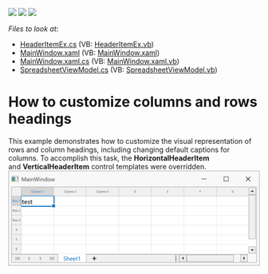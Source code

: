 <!-- default badges list -->
![](https://img.shields.io/endpoint?url=https://codecentral.devexpress.com/api/v1/VersionRange/128612731/19.2.2%2B)
[![](https://img.shields.io/badge/Open_in_DevExpress_Support_Center-FF7200?style=flat-square&logo=DevExpress&logoColor=white)](https://supportcenter.devexpress.com/ticket/details/T466836)
[![](https://img.shields.io/badge/📖_How_to_use_DevExpress_Examples-e9f6fc?style=flat-square)](https://docs.devexpress.com/GeneralInformation/403183)
<!-- default badges end -->
<!-- default file list -->
*Files to look at*:

* [HeaderItemEx.cs](./CS/WpfApplication2/HeaderItemEx.cs) (VB: [HeaderItemEx.vb](./VB/WpfApplication2/HeaderItemEx.vb))
* [MainWindow.xaml](./CS/WpfApplication2/MainWindow.xaml) (VB: [MainWindow.xaml](./VB/WpfApplication2/MainWindow.xaml))
* [MainWindow.xaml.cs](./CS/WpfApplication2/MainWindow.xaml.cs) (VB: [MainWindow.xaml.vb](./VB/WpfApplication2/MainWindow.xaml.vb))
* [SpreadsheetViewModel.cs](./CS/WpfApplication2/SpreadsheetViewModel.cs) (VB: [SpreadsheetViewModel.vb](./VB/WpfApplication2/SpreadsheetViewModel.vb))
<!-- default file list end -->
#  How to customize columns and rows headings


<p>This example demonstrates how to customize the visual representation of rows and column headings, including changing default captions for columns. To accomplish this task, the <strong>HorizontalHeaderItem</strong> and <strong>VerticalHeaderItem</strong> control templates were overridden. <br><img src="https://raw.githubusercontent.com/DevExpress-Examples/how-to-customize-columns-and-rows-headings-t466836/19.2.2+/media/974c93a6-cc4b-11e6-80bf-00155d62480c.png"></p>

<br/>


